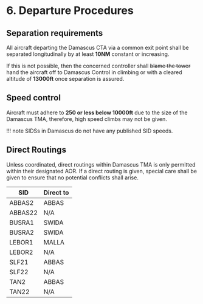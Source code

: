 # 6. Departure Procedures

## Separation requirements

All aircraft departing the Damascus CTA via a common exit point shall be separated longitudinally by at least **10NM** constant or increasing.

If this is not possible, then the concerned controller shall ~~blame the tower~~ hand the aircraft off to Damascus Control in climbing or with a cleared altitude of **13000ft** once separation is assured.

## Speed control

Aircraft must adhere to **250 or less below 10000ft** due to the size of the Damascus TMA, therefore, high speed climbs may not be given.

!!! note
    SIDSs in Damascus do not have any published SID speeds.

## Direct Routings

Unless coordinated, direct routings within Damascus TMA is only permitted within their designated AOR. If a direct routing is given, special care shall be given to ensure that no potential conflicts shall arise.

| SID | Direct to |
| --- | --------- | 
| ABBAS2 | ABBAS |
| ABBAS22 | N/A |
| BUSRA1 | SWIDA |
| BUSRA2 | SWIDA |
| LEBOR1 | MALLA |
| LEBOR2 | N/A |
| SLF21 | ABBAS |
| SLF22 | N/A |
| TAN2 | ABBAS |
| TAN22 | N/A |